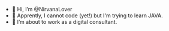 - 👋 Hi, I’m @NirvanaLover
- 👀 Apprently, I cannot code (yet!) but I'm trying to learn JAVA.
- 🌱 I’m about to work as a digital consultant.

<!---
NirvanaLover/NirvanaLover is a ✨ special ✨ repository because its `README.md` (this file) appears on your GitHub profile.
You can click the Preview link to take a look at your changes.
--->

